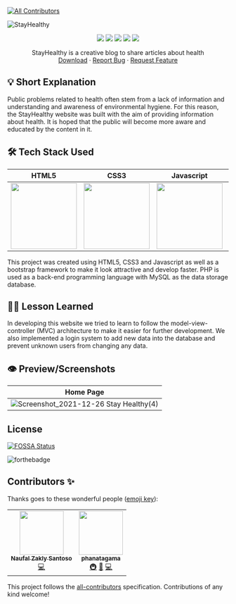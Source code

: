 <!-- ALL-CONTRIBUTORS-BADGE:START - Do not remove or modify this section -->
[![All Contributors](https://img.shields.io/badge/all_contributors-2-orange.svg?style=flat-square)](#contributors-)
<!-- ALL-CONTRIBUTORS-BADGE:END -->
![StayHealthy](https://socialify.git.ci/phanatagama/StayHealthy/image?description=1&descriptionEditable=%E2%9C%A8%20Build%20creative%20blog%20site%20with%20MVC%20and%20disqus%20service%20%E2%9C%A8&forks=1&issues=1&language=1&name=1&pattern=Signal&pulls=1&stargazers=1&theme=Dark)

<p align="center">
<img src="https://img.shields.io/badge/html5-%23E34F26.svg?style=for-the-badge&logo=html5&logoColor=white" />
<img src="https://img.shields.io/badge/css3-%231572B6.svg?style=for-the-badge&logo=css3&logoColor=white" />
<img src="https://img.shields.io/badge/javascript-%23323330.svg?style=for-the-badge&logo=javascript&logoColor=%23F7DF1E" />
<img src="https://img.shields.io/badge/php-%23777BB4.svg?style=for-the-badge&logo=php&logoColor=white" />
<img src="https://img.shields.io/badge/bootstrap-%23563D7C.svg?style=for-the-badge&logo=bootstrap&logoColor=white" />
  </p>
  <p align="center">
    StayHealthy is a creative blog to share articles about health
    <br />
    <a href="https://github.com/phanatagama/StayHealthy/archive/refs/heads/main.zip">Download</a>
    ·
    <a href="https://github.com/phanatagama/StayHealthy/issues/new">Report Bug</a>
    ·
    <a href="https://github.com/phanatagama/StayHealthy/issues/new">Request Feature</a>
  </p>

## 💡 Short Explanation
Public problems related to health often stem from a lack of information and understanding and awareness of environmental hygiene. For this reason, the StayHealthy website was built with the aim of providing information about health. It is hoped that the public will become more aware and educated by the content in it.

## 🛠️ Tech Stack Used
| HTML5      | CSS3      |  Javascript     | Bootstrap      | PHP      |  
|------------|-------------|-------------|-------------|-------------|
| <img src="https://upload.wikimedia.org/wikipedia/commons/thumb/3/38/HTML5_Badge.svg/1024px-HTML5_Badge.svg.png" width="150"> | <img src="https://upload.wikimedia.org/wikipedia/commons/thumb/6/62/CSS3_logo.svg/240px-CSS3_logo.svg.png" width="150"> | <img src="https://logowiki.net/uploads/logo/j/javascript-1.svg" width="150"> | <img src="https://getbootstrap.com/docs/5.0/assets/brand/bootstrap-logo.svg" width="150"> | <img src="https://upload.wikimedia.org/wikipedia/commons/thumb/2/27/PHP-logo.svg/2560px-PHP-logo.svg.png" width="150"> | 

This project was created using HTML5, CSS3 and Javascript as well as a bootstrap framework to make it look attractive and develop faster. PHP is used as a back-end programming language with MySQL as the data storage database.

## 🧑‍🎓 Lesson Learned
In developing this website we tried to learn to follow the model-view-controller (MVC) architecture to make it easier for further development. We also implemented a login system to add new data into the database and prevent unknown users from changing any data.

## 👁️ Preview/Screenshots

| Home Page |
| --- |
| ![Screenshot_2021-12-26 Stay Healthy(4)](https://user-images.githubusercontent.com/48324618/149387499-b6ca8cf1-d573-4de7-89ef-d4a150465206.png) |

## License
[![FOSSA Status](https://app.fossa.com/api/projects/git%2Bgithub.com%2Fphanatagama%2FStayHealthy.svg?type=large)](https://app.fossa.com/projects/git%2Bgithub.com%2Fphanatagama%2FStayHealthy?ref=badge_large)

![forthebadge](https://forthebadge.com/images/badges/built-with-love.svg)


## Contributors ✨

Thanks goes to these wonderful people ([emoji key](https://allcontributors.org/docs/en/emoji-key)):

<!-- ALL-CONTRIBUTORS-LIST:START - Do not remove or modify this section -->
<!-- prettier-ignore-start -->
<!-- markdownlint-disable -->
<table>
  <tr>
    <td align="center"><a href="https://github.com/naufalzakly"><img src="https://avatars.githubusercontent.com/u/72109817?v=4?s=100" width="100px;" alt=""/><br /><sub><b>Naufal Zakly Santoso</b></sub></a><br /><a href="https://github.com/phanatagama/StayHealthy/commits?author=naufalzakly" title="Code">💻</a></td>
    <td align="center"><a href="http://xnonymous.blogspot.com"><img src="https://avatars.githubusercontent.com/u/48324618?v=4?s=100" width="100px;" alt=""/><br /><sub><b>phanatagama</b></sub></a><br /><a href="#infra-phanatagama" title="Infrastructure (Hosting, Build-Tools, etc)">🚇</a> <a href="#design-phanatagama" title="Design">🎨</a> <a href="https://github.com/phanatagama/StayHealthy/commits?author=phanatagama" title="Code">💻</a></td>
  </tr>
</table>

<!-- markdownlint-restore -->
<!-- prettier-ignore-end -->

<!-- ALL-CONTRIBUTORS-LIST:END -->
This project follows the [all-contributors](https://github.com/all-contributors/all-contributors) specification. Contributions of any kind welcome!

